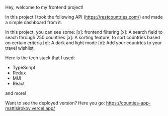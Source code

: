Hey, welcome to my frontend project!

In this project I took the following API (https://restcountries.com/) and made a simple dashboard from it.

In this project, you can see some:
[x]: frontend filtering
[x]: A search field to seach through 250 countries
[x]: A sorting feature, to sort countries based on certain criteria
[x]: A dark and light mode
[x]: Add your countries to your travel wishlist

Here is the tech stack that I used:

- TypeScript
- Redux
- MUI
- React

and more!

Want to see the deployed version? Here you go: https://counties-app-mattisirokov.vercel.app/
